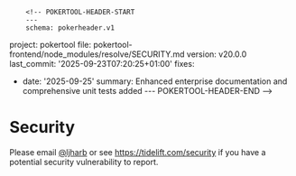         <!-- POKERTOOL-HEADER-START
        ---
        schema: pokerheader.v1
project: pokertool
file: pokertool-frontend/node_modules/resolve/SECURITY.md
version: v20.0.0
last_commit: '2025-09-23T07:20:25+01:00'
fixes:
- date: '2025-09-25'
  summary: Enhanced enterprise documentation and comprehensive unit tests added
        ---
        POKERTOOL-HEADER-END -->
# Security

Please email [@ljharb](https://github.com/ljharb) or see https://tidelift.com/security if you have a potential security vulnerability to report.
